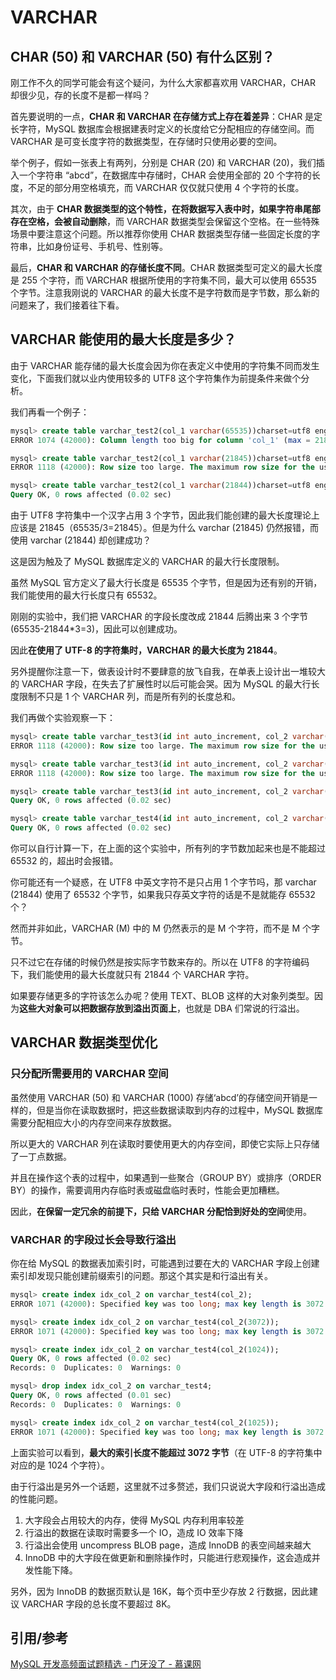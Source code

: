 # VARCHAR



## CHAR (50) 和 VARCHAR (50) 有什么区别？

刚工作不久的同学可能会有这个疑问，为什么大家都喜欢用 VARCHAR，CHAR 却很少见，存的长度不是都一样吗？

首先要说明的一点，**CHAR 和 VARCHAR 在存储方式上存在着差异**：CHAR 是定长字符，MySQL 数据库会根据建表时定义的长度给它分配相应的存储空间。而 VARCHAR 是可变长度字符的数据类型，在存储时只使用必要的空间。

举个例子，假如一张表上有两列，分别是 CHAR (20) 和 VARCHAR (20)，我们插入一个字符串 “abcd”，在数据库中存储时，CHAR 会使用全部的 20 个字符的长度，不足的部分用空格填充，而 VARCHAR 仅仅就只使用 4 个字符的长度。

其次，由于 **CHAR 数据类型的这个特性，在将数据写入表中时，如果字符串尾部存在空格，会被自动删除**，而 VARCHAR 数据类型会保留这个空格。在一些特殊场景中要注意这个问题。所以推荐你使用 CHAR 数据类型存储一些固定长度的字符串，比如身份证号、手机号、性别等。

最后，**CHAR 和 VARCHAR 的存储长度不同**。CHAR 数据类型可定义的最大长度是 255 个字符，而 VARCHAR 根据所使用的字符集不同，最大可以使用 65535 个字节。注意我刚说的 VARCHAR 的最大长度不是字符数而是字节数，那么新的问题来了，我们接着往下看。



## VARCHAR 能使用的最大长度是多少？

由于 VARCHAR 能存储的最大长度会因为你在表定义中使用的字符集不同而发生变化，下面我们就以业内使用较多的 UTF8 这个字符集作为前提条件来做个分析。

我们再看一个例子：

```sql
mysql> create table varchar_test2(col_1 varchar(65535))charset=utf8 engine=innodb;
ERROR 1074 (42000): Column length too big for column 'col_1' (max = 21845); use BLOB or TEXT instead

mysql> create table varchar_test2(col_1 varchar(21845))charset=utf8 engine=innodb;
ERROR 1118 (42000): Row size too large. The maximum row size for the used table type, not counting BLOBs, is 65535. This includes storage overhead, check the manual. You have to change some columns to TEXT or BLOBs

mysql> create table varchar_test2(col_1 varchar(21844))charset=utf8 engine=innodb;
Query OK, 0 rows affected (0.02 sec)
```

由于 UTF8 字符集中一个汉字占用 3 个字节，因此我们能创建的最大长度理论上应该是 21845（65535/3=21845）。但是为什么 varchar (21845) 仍然报错，而使用 varchar (21844) 却创建成功？

这是因为触及了 MySQL 数据库定义的 VARCHAR 的最大行长度限制。

虽然 MySQL 官方定义了最大行长度是 65535 个字节，但是因为还有别的开销，我们能使用的最大行长度只有 65532。

刚刚的实验中，我们把 VARCHAR 的字段长度改成 21844 后腾出来 3 个字节 (65535-21844*3=3)，因此可以创建成功。

因此**在使用了 UTF-8 的字符集时，VARCHAR 的最大长度为 21844**。

另外提醒你注意一下，做表设计时不要肆意的放飞自我，在单表上设计出一堆较大的 VARCHAR 字段，在失去了扩展性时以后可能会哭。因为 MySQL 的最大行长度限制不只是 1 个 VARCHAR 列，而是所有列的长度总和。

我们再做个实验观察一下：

```sql
mysql> create table varchar_test3(id int auto_increment, col_2 varchar(21844), primary key(id))charset=utf8 engine=innodb;
ERROR 1118 (42000): Row size too large. The maximum row size for the used table type, not counting BLOBs, is 65535. This includes storage overhead, check the manual. You have to change some columns to TEXT or BLOBs

mysql> create table varchar_test3(id int auto_increment, col_2 varchar(21843), primary key(id))charset=utf8 engine=innodb;
ERROR 1118 (42000): Row size too large. The maximum row size for the used table type, not counting BLOBs, is 65535. This includes storage overhead, check the manual. You have to change some columns to TEXT or BLOBs

mysql> create table varchar_test3(id int auto_increment, col_2 varchar(21842), primary key(id))charset=utf8 engine=innodb;
Query OK, 0 rows affected (0.02 sec)

mysql> create table varchar_test4(id int auto_increment, col_2 varchar(21842), col_3 smallint, primary key(id))charset=utf8 engine=innodb;
Query OK, 0 rows affected (0.02 sec)
```

你可以自行计算一下，在上面的这个实验中，所有列的字节数加起来也是不能超过 65532 的，超出时会报错。

你可能还有一个疑惑，在 UTF8 中英文字符不是只占用 1 个字节吗，那 varchar (21844) 使用了 65532 个字节，如果我只存英文字符的话是不是就能存 65532 个？

然而并非如此，VARCHAR (M) 中的 M 仍然表示的是 M 个字符，而不是 M 个字节。

只不过它在存储的时候仍然是按实际字节数来存的。所以在 UTF8 的字符编码下，我们能使用的最大长度就只有 21844 个 VARCHAR 字符。

如果要存储更多的字符该怎么办呢？使用 TEXT、BLOB 这样的大对象列类型。因为**这些大对象可以把数据存放到溢出页面上**，也就是 DBA 们常说的行溢出。



## VARCHAR 数据类型优化

### 只分配所需要用的 VARCHAR 空间

虽然使用 VARCHAR (50) 和 VARCHAR (1000) 存储‘abcd’的存储空间开销是一样的，但是当你在读取数据时，把这些数据读取到内存的过程中，MySQL 数据库需要分配相应大小的内存空间来存放数据。

所以更大的 VARCHAR 列在读取时要使用更大的内存空间，即使它实际上只存储了一丁点数据。

并且在操作这个表的过程中，如果遇到一些聚合（GROUP BY）或排序（ORDER BY）的操作，需要调用内存临时表或磁盘临时表时，性能会更加糟糕。

因此，**在保留一定冗余的前提下，只给 VARCHAR 分配恰到好处的空间**使用。

### VARCHAR 的字段过长会导致行溢出

你在给 MySQL 的数据表加索引时，可能遇到过要在大的 VARCHAR 字段上创建索引却发现只能创建前缀索引的问题。那这个其实是和行溢出有关。

```sql
mysql> create index idx_col_2 on varchar_test4(col_2);
ERROR 1071 (42000): Specified key was too long; max key length is 3072 bytes

mysql> create index idx_col_2 on varchar_test4(col_2(3072));
ERROR 1071 (42000): Specified key was too long; max key length is 3072 bytes

mysql> create index idx_col_2 on varchar_test4(col_2(1024));
Query OK, 0 rows affected (0.02 sec)
Records: 0  Duplicates: 0  Warnings: 0

mysql> drop index idx_col_2 on varchar_test4;
Query OK, 0 rows affected (0.01 sec)
Records: 0  Duplicates: 0  Warnings: 0

mysql> create index idx_col_2 on varchar_test4(col_2(1025));
ERROR 1071 (42000): Specified key was too long; max key length is 3072 bytes
```

上面实验可以看到，**最大的索引长度不能超过 3072 字节**（在 UTF-8 的字符集中对应的是 1024 个字符）。

由于行溢出是另外一个话题，这里就不过多赘述，我们只说说大字段和行溢出造成的性能问题。

1. 大字段会占用较大的内存，使得 MySQL 内存利用率较差
2. 行溢出的数据在读取时需要多一个 IO，造成 IO 效率下降
3. 行溢出会使用 uncompress BLOB page，造成 InnoDB 的表空间越来越大
4. InnoDB 中的大字段在做更新和删除操作时，只能进行悲观操作，这会造成并发性能下降。

另外，因为 InnoDB 的数据页默认是 16K，每个页中至少存放 2 行数据，因此建议 VARCHAR 字段的总长度不要超过 8K。



## 引用/参考

[MySQL 开发高频面试题精选 - 门牙没了 - 慕课网](https://www.imooc.com/read/88)